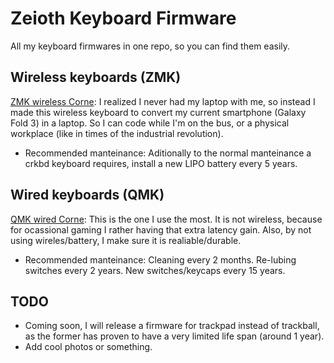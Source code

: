 # Zeioth Keyboard Firmware
All my keyboard firmwares in one repo, so you can find them easily.

## Wireless keyboards (ZMK)

[ZMK wireless Corne](https://github.com/Zeioth/zeioth-zmk): I realized I never had my laptop with me, so instead I made this wireless keyboard to convert my current smartphone (Galaxy Fold 3) in a laptop. So I can code while I'm on the bus, or a physical workplace (like in times of the industrial revolution). 

* Recommended manteinance: Aditionally to the normal manteinance a crkbd keyboard requires, install a new LIPO battery every 5 years.

## Wired keyboards (QMK)

[QMK wired Corne](https://github.com/Zeioth/zeioth-crkbd): This is the one I use the most. It is not wireless, because for ocassional gaming I rather having that extra latency gain. Also, by not using wireles/battery, I make sure it is realiable/durable. 

* Recommended manteinance: Cleaning every 2 months. Re-lubing switches every 2 years. New switches/keycaps every 15 years.

## TODO
* Coming soon, I will release a firmware for trackpad instead of trackball, as the former has proven to have a very limited life span (around 1 year).
* Add cool photos or something.
